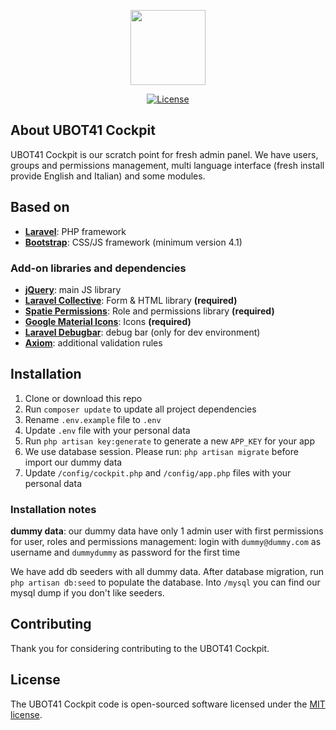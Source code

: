 <p align="center"><img src="https://www.ubot41.ch/img/ubot_logo.png" width="120"></p>

<p align="center">
<a href="https://www.ubot41.ch"><img src="https://poser.pugx.org/laravel/framework/license.svg" alt="License"></a>
</p>

## About UBOT41 Cockpit

UBOT41 Cockpit is our scratch point for fresh admin panel.
We have users, groups and permissions management, multi language interface (fresh install provide English and Italian) and some modules.

## Based on

- **[Laravel](https://laravel.com)**: PHP framework
- **[Bootstrap](https://getbootstrap.com/)**: CSS/JS framework (minimum version 4.1)

### Add-on libraries and dependencies

- **[jQuery](https://jquery.com)**: main JS library
- **[Laravel Collective](https://laravelcollective.com)**: Form & HTML library **(required)**
- **[Spatie Permissions](https://docs.spatie.be/laravel-permission/v3/introduction/)**: Role and permissions library **(required)**
- **[Google Material Icons](https://google.github.io/material-design-icons/)**: Icons **(required)**
- **[Laravel Debugbar](https://github.com/barryvdh/laravel-debugbar)**: debug bar (only for dev environment)
- **[Axiom](https://github.com/mattkingshott/axiom)**: additional validation rules

## Installation
1. Clone or download this repo
2. Run `composer update` to update all project dependencies
3. Rename `.env.example` file to `.env`
4. Update `.env` file with your personal data
5. Run `php artisan key:generate` to generate a new `APP_KEY` for your app 
6. We use database session. Please run: `php artisan migrate` before import our dummy data
7. Update `/config/cockpit.php` and `/config/app.php` files with your personal data


### Installation notes
**dummy data**: our dummy data have only 1 admin user with first permissions for user, roles and permissions management: login with `dummy@dummy.com` as username and `dummydummy` as password for the first time

We have add db seeders with all dummy data. After database migration, run `php artisan db:seed` to populate the database. Into `/mysql` you can find our mysql dump if you don't like seeders.

## Contributing

Thank you for considering contributing to the UBOT41 Cockpit.


## License

The UBOT41 Cockpit code is open-sourced software licensed under the [MIT license](https://opensource.org/licenses/MIT).
